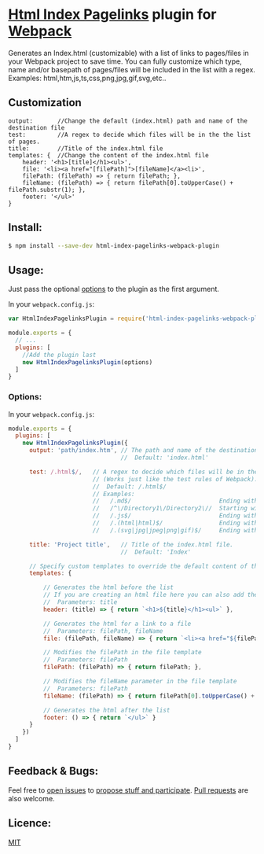 # [Html Index Pagelinks](https://github.com/WesselKroos/html-index-pagelinks-webpack-plugin) plugin for [Webpack](http://webpack.github.io/)

Generates an Index.html (customizable) with a list of links to pages/files in your Webpack project to save time. 
You can fully customize which type, name and/or basepath of pages/files will be included in the list with a regex. Examples: html,htm,js,ts,css,png,jpg,gif,svg,etc..

## Customization

```
output:       //Change the default (index.html) path and name of the destination file
test:         //A regex to decide which files will be in the the list of pages.
title:        //Title of the index.html file
templates: {  //Change the content of the index.html file
    header: '<h1>[title]</h1><ul>',
    file: '<li><a href="[filePath]">[fileName]</a><li>',
    filePath: (filePath) => { return filePath; },
    fileName: (filePath) => { return filePath[0].toUpperCase() + filePath.substr(1); },
    footer: '</ul>'
}
```

## Install:

```bash
$ npm install --save-dev html-index-pagelinks-webpack-plugin
```

## Usage:

Just pass the optional [options](https://github.com/WesselKroos/html-index-pagelinks-webpack-plugin#options) to the plugin as the first argument.

In your `webpack.config.js`:

```javascript
var HtmlIndexPagelinksPlugin = require('html-index-pagelinks-webpack-plugin');

module.exports = {
  // ...
  plugins: [
    //Add the plugin last
    new HtmlIndexPagelinksPlugin(options)
  ]
}
```

### Options:

In your `webpack.config.js`:

```javascript
module.exports = {
  plugins: [
    new HtmlIndexPagelinksPlugin({
      output: 'path/index.htm', // The path and name of the destination file. 
                                //  Default: 'index.html'

      test: /.html$/,   // A regex to decide which files will be in the the list of pages. 
                        // (Works just like the test rules of Webpack). 
                        //  Default: /.html$/
                        // Examples:
                        //   /.md$/                         Ending with .md
                        //   /^\/Directory1\/Directory2\//  Starting with /Directory1/Directory2/
                        //   /.js$/                         Ending with .js
                        //   /.(html|html)$/                Ending with .html or .htm
                        //   /.(svg|jpg|jpeg|png|gif)$/     Ending with .svg .jpg .jpeg .png or .gif

      title: 'Project title',   // Title of the index.html file. 
                                //  Default: 'Index'

      // Specify custom templates to override the default content of the index.html file
      templates: { 

          // Generates the html before the list
          // If you are creating an html file here you can also add the head tag or styling
          //  Parameters: title
          header: (title) => { return `<h1>${title}</h1><ul>` }, 

          // Generates the html for a link to a file
          //  Parameters: filePath, fileName
          file: (filePath, fileName) => { return `<li><a href="${filePath}">${fileName}</a></li>` },

          // Modifies the filePath in the file template
          //  Parameters: filePath
          filePath: (filePath) => { return filePath; },

          // Modifies the fileName parameter in the file template
          //  Parameters: filePath
          fileName: (filePath) => { return filePath[0].toUpperCase() + filePath.substr(1); },

          // Generates the html after the list
          footer: () => { return `</ul>` }
      }
    })
  ]
}
```

## Feedback & Bugs:

Feel free to [open issues](https://github.com/WesselKroos/html-index-pagelinks-webpack-plugin/issues) to [propose stuff and participate](https://github.com/WesselKroos/html-index-pagelinks-webpack-plugin/issues). [Pull requests](https://github.com/WesselKroos/html-index-pagelinks-webpack-plugin/pulls) are also welcome.

## Licence:

[MIT](http://en.wikipedia.org/wiki/MIT_License)

